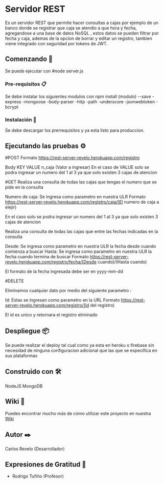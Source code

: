 # Servidor REST

Es un servidor REST que permite hacer consultas a cajas por ejemplo de un banco donde se registrar que caja se atendio a que hora y fecha, agregandose a una base de datos NoSQL
, estos datos se pueden filtrar por fecha y caja, ademas de la opcion de borrar y editar un registro, tambien viene integrado con seguridad por tokens de JWT.

## Comenzando 🚀

Se puede ejecutar con #node server.js


### Pre-requisitos 📋

Se debe instalar los siguientes modulos con npm install (modulo) --save
-express
-mongoose
-body-parser
-http
-path
-underscore
-jsonwebtoken
-bcrypt

### Instalación 🔧

Se debe descargar los prerrequisitos y ya esta listo para produccion.


## Ejecutando las pruebas ⚙️
#POST
Formato
https://rest-server-revelo.herokuapp.com/registro

Body
KEY	VALUE
n_caja	(Valor a ingresar)
En el caso de VALUE solo se podra ingresar un numero del 1 al 3 ya que solo existen 3 cajas de atencion

#GET
Realiza una consulta de todas las cajas que tengas el numero que se pide en la consulta

Numero de caja: Se ingresa como parametro en nuestra ULR
Formato
https://rest-server-revelo.herokuapp.com/registro/caja/(El numero de caja a elejir)

En el caso solo se podra ingresar un numero del 1 al 3 ya que solo existen 3 cajas de atencion

Realiza una consulta de todas las cajas que entre las fechas indicadas en la consulta

Desde: Se ingresa como parametro en nuestra ULR la fecha desde cuando comienza a buscar
Hasta: Se ingresa como parametro en nuestra ULR la fecha cuando termina de buscar
Formato
https://rest-server-revelo.herokuapp.com/registro/fecha/(Desde cuando)/(Hasta cuando)

El formato de la fecha ingresada debe ser en yyyy-mm-dd

#DELETE

Eliminamos cualquier dato por medio del siguiente parametro :

Id: Estas se ingresan como parametro en la URL
Formato
https://rest-server-revelo.herokuapp.com/registro/(Id del registro)

El id es unico y retornara el registro eliminado

## Despliegue 📦

Se puede realizar el deploy tal cual como ya esta en heroku o firebase sin necesidad de ninguna configuracion adicional que las que se especifica en sus plataformas

## Construido con 🛠️

NodeJS
MongoDB

## Wiki 📖

Puedes encontrar mucho más de cómo utilizar este proyecto en nuestra [Wiki](https://rest-server-revelo.herokuapp.com/)

## Autor ✒️

Carlos Revelo (Desarrollador)

## Expresiones de Gratitud 🎁

* Rodrigo Tufiño (Profesor)
